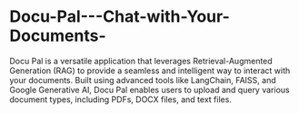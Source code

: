 # Docu-Pal---Chat-with-Your-Documents-
Docu Pal is a versatile application that leverages Retrieval-Augmented Generation (RAG) to provide a seamless and intelligent way to interact with your documents. Built using advanced tools like LangChain, FAISS, and Google Generative AI, Docu Pal enables users to upload and query various document types, including PDFs, DOCX files, and text files.
